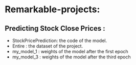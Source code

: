 # Remarkable-projects:

## Predicting Stock Close Prices :
* StockPricePrediction: the code of the model.
* Entire : the dataset of the project.
* my_model_1 : weights of the model after the first epoch
* my_model_3 : weights of the model after the third epoch

<br/>


